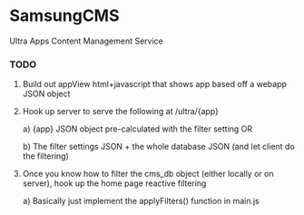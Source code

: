 # SamsungCMS
Ultra Apps Content Management Service

### TODO
1) Build out appView html+javascript that shows app based off a webapp JSON object

2) Hook up server to serve the following at /ultra/{app}

    a) {app} JSON object pre-calculated with the filter setting OR

    b) The filter settings JSON + the whole database JSON (and let client do the filtering)

3) Once you know how to filter the cms_db object (either locally or on server), hook up the home page reactive filtering

    a) Basically just implement the applyFilters() function in main.js
